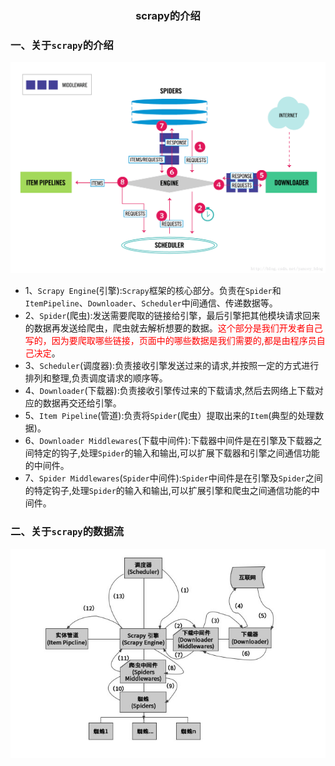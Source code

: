 ### <center>scrapy的介绍</center>


### 一、关于`scrapy`的介绍

![scrapy架构图](./source/images/scrapy架构图.png)

* 1、`Scrapy Engine`(引擎):`Scrapy`框架的核心部分。负责在`Spider`和`ItemPipeline`、`Downloader`、`Scheduler`中间通信、传递数据等。
* 2、`Spider`(爬虫):发送需要爬取的链接给引擎，最后引擎把其他模块请求回来的数据再发送给爬虫，爬虫就去解析想要的数据。<font color="#f00">这个部分是我们开发者自己写的，因为要爬取哪些链接，页面中的哪些数据是我们需要的,都是由程序员自己决定</font>。
* 3、`Scheduler`(调度器):负责接收引擎发送过来的请求,并按照一定的方式进行排列和整理,负责调度请求的顺序等。
* 4、`Downloader`(下载器):负责接收引擎传过来的下载请求,然后去网络上下载对应的数据再交还给引擎。
* 5、`Item Pipeline`(管道):负责将`Spider`(爬虫）提取出来的`Item`(典型的处理数据)。
* 6、`Downloader Middlewares`(下载中间件):下载器中间件是在引擎及下载器之间特定的钩子,处理`Spider`的输入和输出,可以扩展下载器和引擎之间通信功能的中间件。
* 7、`Spider Middlewares`(`Spider`中间件):`Spider`中间件是在引擎及`Spider`之间的特定钩子,处理`Spider`的输入和输出,可以扩展引擎和爬虫之间通信功能的中间件。

### 二、关于`scrapy`的数据流

![流程图](./source/images/流程图.jpg)

